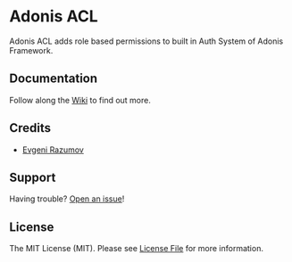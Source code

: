 # Adonis ACL

Adonis ACL adds role based permissions to built in Auth System of Adonis Framework.

## Documentation

Follow along the [Wiki](https://github.com/enniel/adonis-acl/wiki) to find out more.

## Credits

- [Evgeni Razumov](https://github.com/enniel)

## Support

Having trouble? [Open an issue](https://github.com/enniel/adonis-acl/issues/new)!

## License

The MIT License (MIT). Please see [License File](LICENSE.md) for more information.
